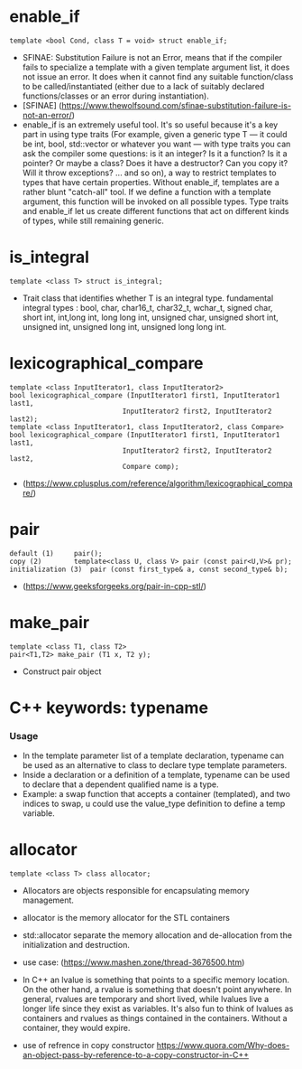 # enable_if
	template <bool Cond, class T = void> struct enable_if;
- SFINAE: Substitution Failure is not an Error, means that if the compiler fails to specialize a template with a given template argument list, it does not issue an error. It does when it cannot find any suitable function/class to be called/instantiated (either due to a lack of suitably declared functions/classes or an error during instantiation).
- [SFINAE] (https://www.thewolfsound.com/sfinae-substitution-failure-is-not-an-error/)
- enable_if is an extremely useful tool. It's so useful because it's a key part in using type traits (For example, given a generic type T — it could be int, bool, std::vector or whatever you want — with type traits you can ask the compiler some questions: is it an integer? Is it a function? Is it a pointer? Or maybe a class? Does it have a destructor? Can you copy it? Will it throw exceptions? ... and so on), a way to restrict templates to types that have certain properties. Without enable_if, templates are a rather blunt "catch-all" tool. If we define a function with a template argument, this function will be invoked on all possible types. Type traits and enable_if let us create different functions that act on different kinds of types, while still remaining generic.
# is_integral
	template <class T> struct is_integral;
- Trait class that identifies whether T is an integral type.
	fundamental integral types : bool, char, char16_t, char32_t, wchar_t, signed char, short int, int,long int,
	long long int, unsigned char, unsigned short int, unsigned int, unsigned long int, unsigned long long int.
# lexicographical_compare
	template <class InputIterator1, class InputIterator2>
	bool lexicographical_compare (InputIterator1 first1, InputIterator1 last1,
								InputIterator2 first2, InputIterator2 last2);
	template <class InputIterator1, class InputIterator2, class Compare>
	bool lexicographical_compare (InputIterator1 first1, InputIterator1 last1,
								InputIterator2 first2, InputIterator2 last2,
								Compare comp);
- (https://www.cplusplus.com/reference/algorithm/lexicographical_compare/)
# pair
	default (1)		pair();
	copy (2)		template<class U, class V> pair (const pair<U,V>& pr);
	initialization (3)	pair (const first_type& a, const second_type& b);
- (https://www.geeksforgeeks.org/pair-in-cpp-stl/)
# make_pair
	template <class T1, class T2>
	pair<T1,T2> make_pair (T1 x, T2 y);
- Construct pair object
# C++ keywords: typename
### Usage
- In the template parameter list of a template declaration, typename can be used as an alternative to class to declare type template parameters.
- Inside a declaration or a definition of a template, typename can be used to declare that a dependent qualified name is a type.
- Example: a swap function that accepts a container (templated), and two indices to swap, u could use the value_type definition to define a temp variable.
# allocator
	template <class T> class allocator;
- Allocators are objects responsible for encapsulating memory management.
- allocator is the memory allocator for the STL containers
- std::allocator separate the memory allocation and de-allocation from the initialization and destruction.
- use case: (https://www.mashen.zone/thread-3676500.htm)

- In C++ an lvalue is something that points to a specific memory location. On the other hand, a rvalue is something that doesn't point anywhere. In general, rvalues are temporary and short lived, while lvalues live a longer life since they exist as variables. It's also fun to think of lvalues as containers and rvalues as things contained in the containers. Without a container, they would expire.
- use of refrence in copy constructor https://www.quora.com/Why-does-an-object-pass-by-reference-to-a-copy-constructor-in-C++